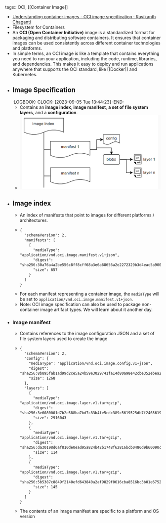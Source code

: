 tags:: OCI, [[Container Image]]

- [Understanding container images - OCI image specification · Ravikanth Chaganti](https://ravichaganti.com/blog/2022-10-28-understanding-container-images-oci-image-specification/)
- Filesystem for Containers
- An **OCI (Open Container Initiative)** image is a standardized format for packaging and distributing software containers. It ensures that container images can be used consistently across different container technologies and platforms.
- In simple terms, an OCI image is like a template that contains everything you need to run your application, including the code, runtime, libraries, and dependencies. This makes it easy to deploy and run applications anywhere that supports the OCI standard, like [[Docker]] and Kubernetes.
- ## Image Specification
  :LOGBOOK:
  CLOCK: [2023-09-05 Tue 13:44:23]
  :END:
	- Contains an **image index**, **image manifest**, **a set of file system layers**, and a **configuration**.
	- ![image.png](../assets/image_1693914342614_0.png)
- ## Image index
	- An index of manifests that point to images for different platforms / architectures.
	- ```
	  {
	    "schemaVersion": 2,
	    "manifests": [
	      {
	        "mediaType": "application/vnd.oci.image.manifest.v1+json",
	        "digest": "sha256:30a76a4a2be556c8ff8cff68a3e6a68656a2e2272329b3d4eac5a90072929f7c",
	        "size": 657
	      }
	    ]
	  }
	  ```
	- For each manifest representing a container image, the `mediaType` will be set to `application/vnd.oci.image.manifest.v1+json`.
	- Note: OCI image specification can also be used to package non-container 
	  image artifact types. We will learn about it another day.
- ### Image manifest
	- Contains references to the image configuration JSON and a set of file system layers used to create the image
	- ```
	  {
	    "schemaVersion": 2,
	    "config": {
	      "mediaType": "application/vnd.oci.image.config.v1+json",
	      "digest": "sha256:8b895fab1ad99d2ce5a24b59e3029741fa14d80a98e42cbe352ebea2f64b4446",
	      "size": 1268
	    },
	    "layers": [
	      {
	        "mediaType": "application/vnd.oci.image.layer.v1.tar+gzip",
	        "digest": "sha256:3e6080001d7b2e588ba7bd7c83b4fe5cdc389c5619525db7f24656198f7d44ab",
	        "size": 2916043
	      },
	      {
	        "mediaType": "application/vnd.oci.image.layer.v1.tar+gzip",
	        "digest": "sha256:da30198d6af810de0ead95a824b42b1748f62816bcb0486d9b60090c70e02759",
	        "size": 114
	      },
	      {
	        "mediaType": "application/vnd.oci.image.layer.v1.tar+gzip",
	        "digest": "sha256:5b5387c8849f2140efd643840a2af9829f0616cba8516bc3b01e67529a80406b",
	        "size": 145
	      }
	    ]
	  }
	  ```
	- The contents of an image manifest are specific to a platform and OS version